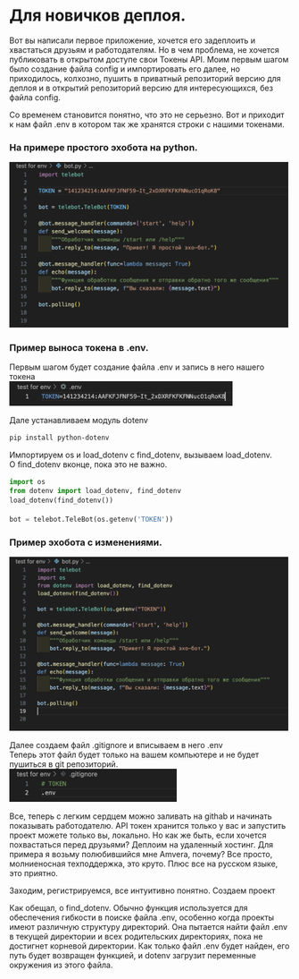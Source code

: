# Для новичков деплоя.

Вот вы написали первое приложение, хочется его задеплоить и хвастаться друзьям и работодателям.
Но в чем проблема, не хочется публиковать в открытом доступе свои Токены API. Моим первым шагом было создание файла config и импортировать его далее, но приходилось, колхозно, пушить в приватный репозиторий версию для деплоя и в открытий репозиторий версию для интересующихся, без файла config. 

Со временем становится понятно, что это не серьезно. Вот и приходит к нам файл .env в котором так же хранятся строки с нашими токенами.

### На примере простого эхобота на python.
<img src="./img/1.png" alt="простой эхобот" width="500"/>


### Пример выноса токена в .env.
Первым шагом будет создание файла .env и запись в него нашего токена \
<img src="./img/2.png" alt=".env" width="400"/>

Дале устанавливаем модуль dotenv 
```bash 
pip install python-dotenv
```

Импортируем os и load_dotenv c find_dotenv, вызываем load_dotenv.\
О find_dotenv вконце, пока это не важно.
```py
import os
from dotenv import load_dotenv, find_dotenv
load_dotenv(find_dotenv())

bot = telebot.TeleBot(os.getenv('TOKEN'))
```

### Пример эхобота с изменениями.
<img src="./img/3.png" alt="import" width="500"/>


Далее создаем файл .gitignore и вписываем в него .env \
Теперь этот файл будет только на вашем компьютере и не будет пушиться в git репозиторий.\
<img src="./img/4.png" alt="gitignore" width="300"/>

Все, теперь с легким сердцем можно заливать на githab и начинать показывать работодателю. API токен хранится только у вас и запустить проект можете только вы, локально.
Но как же быть, если хочется похвастаться перед друзьями? Деплоим на удаленный хостинг.
Для примера я возьму полюбившийся мне Amvera, почему? Все просто, молниеносная техподдержка, это круто. Плюс все на русском языке, это приятно.

Заходим, регистрируемся, все интуитивно понятно. Создаем проект






Как обещал, о find_dotenv. Обычно функция используется для обеспечения гибкости в поиске файла .env, особенно когда проекты имеют различную структуру директорий. Она пытается найти файл .env в текущей директории и всех родительских директориях, пока не достигнет корневой директории. Как только файл .env будет найден, его путь будет возвращен функцией, и dotenv загрузит переменные окружения из этого файла.